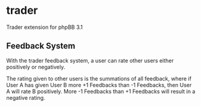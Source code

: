 trader
======
Trader extension for phpBB 3.1

Feedback System
---------------

With the trader feedback system, a user can rate other users either positively or negatively.

The rating given to other users is the summations of all feedback, where if User A has given User B
more +1 Feedbacks than -1 Feedbacks, then User A will rate B positively. More -1 Feedbacks than +1 Feedbacks will result in a negative rating.

